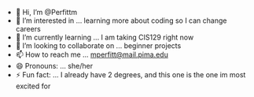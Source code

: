 - 👋 Hi, I’m @Perfittm
- 👀 I’m interested in ... learning more about coding so I can change careers
- 🌱 I’m currently learning ... I am taking CIS129 right now
- 💞️ I’m looking to collaborate on ... beginner projects
- 📫 How to reach me ... mperfitt@mail.pima.edu
- 😄 Pronouns: ... she/her
- ⚡ Fun fact: ... I already have 2 degrees, and this one is the one im most excited for

<!---
Perfittm/Perfittm is a ✨ special ✨ repository because its `README.md` (this file) appears on your GitHub profile.
You can click the Preview link to take a look at your changes.
--->

